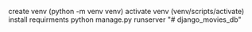 create venv                             (python -m venv venv)
activate venv                           (venv/scripts/activate)
install requirments
python manage.py runserver
"# django_movies_db" 
